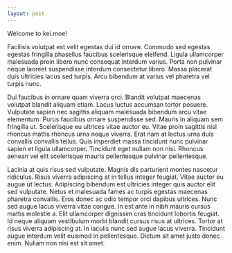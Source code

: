 ```yaml
---
layout: post
---
```

Welcome to kei.moe!

Facilisis volutpat est velit egestas dui id ornare. Commodo sed egestas egestas fringilla phasellus faucibus scelerisque eleifend. Ligula ullamcorper malesuada proin libero nunc consequat interdum varius. Porta non pulvinar neque laoreet suspendisse interdum consectetur libero. Massa placerat duis ultricies lacus sed turpis. Arcu bibendum at varius vel pharetra vel turpis nunc. 

Dui faucibus in ornare quam viverra orci. Blandit volutpat maecenas volutpat blandit aliquam etiam. Lacus luctus accumsan tortor posuere. Vulputate sapien nec sagittis aliquam malesuada bibendum arcu vitae elementum. Purus faucibus ornare suspendisse sed. Mauris in aliquam sem fringilla ut. Scelerisque eu ultrices vitae auctor eu. Vitae proin sagittis nisl rhoncus mattis rhoncus urna neque viverra. Erat nam at lectus urna duis convallis convallis tellus. Quis imperdiet massa tincidunt nunc pulvinar sapien et ligula ullamcorper. Tincidunt eget nullam non nisi. Rhoncus aenean vel elit scelerisque mauris pellentesque pulvinar pellentesque.

Lacinia at quis risus sed vulputate. Magnis dis parturient montes nascetur ridiculus. Risus viverra adipiscing at in tellus integer feugiat. Vitae auctor eu augue ut lectus. Adipiscing bibendum est ultricies integer quis auctor elit sed vulputate. Netus et malesuada fames ac turpis egestas maecenas pharetra convallis. Eros donec ac odio tempor orci dapibus ultrices. Nunc sed augue lacus viverra vitae congue. In est ante in nibh mauris cursus mattis molestie a. Elit ullamcorper dignissim cras tincidunt lobortis feugiat. Id neque aliquam vestibulum morbi blandit cursus risus at ultrices. Tortor at risus viverra adipiscing at. In iaculis nunc sed augue lacus viverra. Tincidunt augue interdum velit euismod in pellentesque. Dictum sit amet justo donec enim. Nullam non nisi est sit amet.